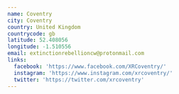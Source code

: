 ```yaml
---
name: Coventry
city: Coventry
country: United Kingdom
countrycode: gb
latitude: 52.408056
longitude: -1.510556
email: extinctionrebellioncw@protonmail.com
links:
  facebook: 'https://www.facebook.com/XRCoventry/'
  instagram: 'https://www.instagram.com/xrcoventry/'
  twitter: 'https://twitter.com/xrcoventry'
---
```


